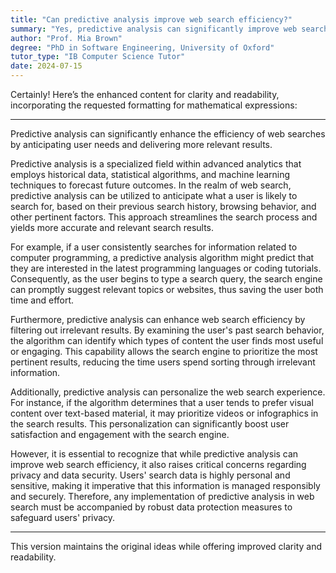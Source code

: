```yaml
---
title: "Can predictive analysis improve web search efficiency?"
summary: "Yes, predictive analysis can significantly improve web search efficiency by anticipating user needs and providing more relevant results."
author: "Prof. Mia Brown"
degree: "PhD in Software Engineering, University of Oxford"
tutor_type: "IB Computer Science Tutor"
date: 2024-07-15
---
```


Certainly! Here’s the enhanced content for clarity and readability, incorporating the requested formatting for mathematical expressions:

---

Predictive analysis can significantly enhance the efficiency of web searches by anticipating user needs and delivering more relevant results.

Predictive analysis is a specialized field within advanced analytics that employs historical data, statistical algorithms, and machine learning techniques to forecast future outcomes. In the realm of web search, predictive analysis can be utilized to anticipate what a user is likely to search for, based on their previous search history, browsing behavior, and other pertinent factors. This approach streamlines the search process and yields more accurate and relevant search results.

For example, if a user consistently searches for information related to computer programming, a predictive analysis algorithm might predict that they are interested in the latest programming languages or coding tutorials. Consequently, as the user begins to type a search query, the search engine can promptly suggest relevant topics or websites, thus saving the user both time and effort.

Furthermore, predictive analysis can enhance web search efficiency by filtering out irrelevant results. By examining the user's past search behavior, the algorithm can identify which types of content the user finds most useful or engaging. This capability allows the search engine to prioritize the most pertinent results, reducing the time users spend sorting through irrelevant information.

Additionally, predictive analysis can personalize the web search experience. For instance, if the algorithm determines that a user tends to prefer visual content over text-based material, it may prioritize videos or infographics in the search results. This personalization can significantly boost user satisfaction and engagement with the search engine.

However, it is essential to recognize that while predictive analysis can improve web search efficiency, it also raises critical concerns regarding privacy and data security. Users' search data is highly personal and sensitive, making it imperative that this information is managed responsibly and securely. Therefore, any implementation of predictive analysis in web search must be accompanied by robust data protection measures to safeguard users' privacy.

--- 

This version maintains the original ideas while offering improved clarity and readability.
    